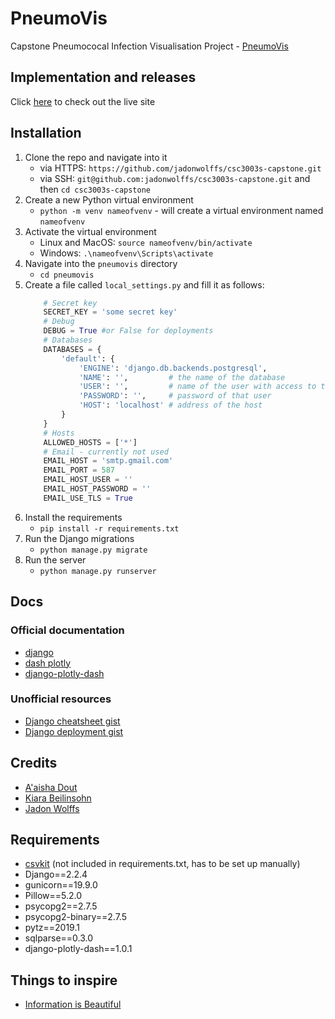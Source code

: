 # PneumoVis
Capstone Pneumococal Infection Visualisation Project - [PneumoVis](https://github.com/jadonwolffs/csc3003s-capstone)
## Implementation and releases
Click [here](http://165.73.96.80) to check out the live site

## Installation
1.  Clone the repo and navigate into it
    *   via HTTPS:  `https://github.com/jadonwolffs/csc3003s-capstone.git`
    *   via SSH:    `git@github.com:jadonwolffs/csc3003s-capstone.git`
    and then `cd csc3003s-capstone`
2.  Create a new Python virtual environment
    *   `python -m venv nameofvenv` - will create a virtual environment named `nameofvenv`
3.  Activate the virtual environment 
    *   Linux and MacOS: `source nameofvenv/bin/activate`
    *   Windows: `.\nameofvenv\Scripts\activate`
4.  Navigate into the `pneumovis` directory
    *   `cd pneumovis`
5.  Create a file called `local_settings.py` and fill it as follows:
    ```python
        # Secret key
        SECRET_KEY = 'some secret key'
        # Debug
        DEBUG = True #or False for deployments
        # Databases
        DATABASES = {
            'default': {
                'ENGINE': 'django.db.backends.postgresql',
                'NAME': '',         # the name of the database
                'USER': '',         # name of the user with access to the db
                'PASSWORD': '',     # password of that user
                'HOST': 'localhost' # address of the host
            }
        }
        # Hosts
        ALLOWED_HOSTS = ['*']
        # Email - currently not used
        EMAIL_HOST = 'smtp.gmail.com'
        EMAIL_PORT = 587
        EMAIL_HOST_USER = ''
        EMAIL_HOST_PASSWORD = ''
        EMAIL_USE_TLS = True
    ```
6.  Install the requirements
    *   `pip install -r requirements.txt`
7.  Run the Django migrations
    *   `python manage.py migrate`
8.  Run the server
    *   `python manage.py runserver`

## Docs

### Official documentation
*   [django](https://docs.djangoproject.com/en/2.2/)
*   [dash plotly](https://dash.plot.ly/)
*   [django-plotly-dash](https://django-plotly-dash.readthedocs.io/en/latest/index.html)

### Unofficial resources
*   [Django cheatsheet gist](https://gist.github.com/bradtraversy/0df61e9b306db3d61eb24793b6b7132d)
*   [Django deployment gist](https://gist.github.com/bradtraversy/cfa565b879ff1458dba08f423cb01d71)

## Credits
* [A'aisha Dout](https://github.com/adout1902)
* [Kiara Beilinsohn](https://github.com/kiaraBeilinsohn)
* [Jadon Wolffs](https://github.com/jadonwolffs)

## Requirements
* [csvkit](https://github.com/wireservice/csvkit) (not included in requirements.txt, has to be set up manually)
* Django==2.2.4
* gunicorn==19.9.0
* Pillow==5.2.0
* psycopg2==2.7.5
* psycopg2-binary==2.7.5
* pytz==2019.1
* sqlparse==0.3.0
* django-plotly-dash==1.0.1

## Things to inspire
* [Information is Beautiful](https://informationisbeautiful.net/)


